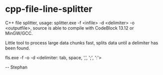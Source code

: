 # cpp-file-line-splitter
C++ file splitter, usage: splitter.exe -f &lt;infile> -d &lt;delimiter> -o &lt;outputfile>, source is able to compile with CodeBlock 13.12 or MinGW/GCC. 

Little tool to process large data chunks fast, splits data until a delimiter has been found.

fls.exe -f <inputfile> -o <outputfile> -d <delimiter: tab, space, ',', ';', ':'>

-- Stephan
